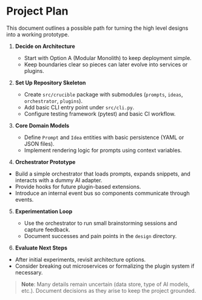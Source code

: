 # Project Plan

This document outlines a possible path for turning the high level designs into a working prototype.

1. **Decide on Architecture**
   - Start with Option A (Modular Monolith) to keep deployment simple.
   - Keep boundaries clear so pieces can later evolve into services or plugins.

2. **Set Up Repository Skeleton**
   - Create `src/crucible` package with submodules (`prompts`, `ideas`, `orchestrator`, `plugins`).
   - Add basic CLI entry point under `src/cli.py`.
   - Configure testing framework (pytest) and basic CI workflow.

3. **Core Domain Models**
   - Define `Prompt` and `Idea` entities with basic persistence (YAML or JSON files).
   - Implement rendering logic for prompts using context variables.

4. **Orchestrator Prototype**
 - Build a simple orchestrator that loads prompts, expands snippets, and interacts with a dummy AI adapter.
  - Provide hooks for future plugin-based extensions.
  - Introduce an internal event bus so components communicate through events.

5. **Experimentation Loop**
   - Use the orchestrator to run small brainstorming sessions and capture feedback.
   - Document successes and pain points in the `design` directory.

6. **Evaluate Next Steps**
 - After initial experiments, revisit architecture options.
  - Consider breaking out microservices or formalizing the plugin system if necessary.

> **Note**: Many details remain uncertain (data store, type of AI models, etc.). Document decisions as they arise to keep the project grounded.
